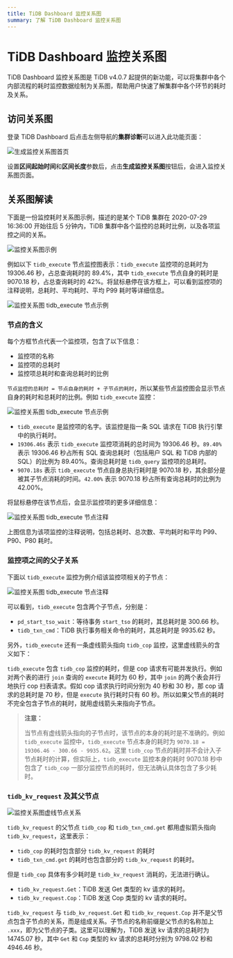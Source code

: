 ```yaml
---
title: TiDB Dashboard 监控关系图
summary: 了解 TiDB Dashboard 监控关系图
---
```


# TiDB Dashboard 监控关系图

TiDB Dashboard 监控关系图是 TiDB v4.0.7 起提供的新功能，可以将集群中各个内部流程的耗时监控数据绘制为关系图，帮助用户快速了解集群中各个环节的耗时及关系。

## 访问关系图

登录 TiDB Dashboard 后点击左侧导航的**集群诊断**可以进入此功能页面：

![生成监控关系图首页](/media/dashboard/dashboard-metrics-relation-home.png)

设置**区间起始时间**和**区间长度**参数后，点击**生成监控关系图**按钮后，会进入监控关系图页面。

## 关系图解读

下面是一份监控耗时关系图示例，描述的是某个 TiDB 集群在 2020-07-29 16:36:00 开始往后 5 分钟内，TiDB 集群中各个监控的总耗时比例，以及各项监控之间的关系。

![监控关系图示例](/media/dashboard/dashboard-metrics-relation-example.png)

例如以下 `tidb_execute` 节点监控图表示：`tidb_execute` 监控项的总耗时为 19306.46 秒，占总查询耗时的 89.4%，其中 `tidb_execute` 节点自身的耗时是 9070.18 秒，占总查询耗时的 42%。将鼠标悬停在该方框上，可以看到监控项的注释说明，总耗时、平均耗时、平均 P99 耗时等详细信息。

![监控关系图 tidb_execute 节点示例](/media/dashboard/dashboard-metrics-relation-node-example.png)

### 节点的含义

每个方框节点代表一个监控项，包含了以下信息：

* 监控项的名称
* 监控项的总耗时
* 监控项总耗时和查询总耗时的比例

`节点监控的总耗时 = 节点自身的耗时 + 子节点的耗时`，所以某些节点监控图会显示节点自身的耗时和总耗时的比例。例如 `tidb_execute` 监控：

![监控关系图 tidb_execute 节点示例](/media/dashboard/dashboard-metrics-relation-node-example1.png)

* `tidb_execute` 是监控项的名字。该监控是指一条 SQL 请求在 TiDB 执行引擎中的执行耗时。
* `19306.46s` 表示 `tidb_execute` 监控项消耗的总时间为 19306.46 秒。`89.40%` 表示 19306.46 秒占所有 SQL 查询总耗时（包括用户 SQL 和 TiDB 内部的 SQL）的比例为 89.40%。查询总耗时是 `tidb_query` 监控项的总耗时。
* `9070.18s` 表示 `tidb_execute` 节点自身总执行耗时是 9070.18 秒，其余部分是被其子节点消耗的时间。`42.00%` 表示 9070.18 秒占所有查询总耗时的比例为 42.00%。

将鼠标悬停在该节点后，会显示监控项的更多详细信息：

![监控关系图 tidb_execute 节点注释](/media/dashboard/dashboard-metrics-relation-node-example2.png)

上图信息为该项监控的注释说明，包括总耗时、总次数、平均耗时和平均 P99、P90、P80 耗时。

### 监控项之间的父子关系

下面以 `tidb_execute` 监控为例介绍该监控项相关的子节点：

![监控关系图 tidb_execute 节点注释](/media/dashboard/dashboard-metrics-relation-relation-example1.png)

可以看到，`tidb_execute` 包含两个子节点，分别是：

* `pd_start_tso_wait`：等待事务 `start_tso` 的耗时，其总耗时是 300.66 秒。
* `tidb_txn_cmd`：TiDB 执行事务相关命令的耗时，其总耗时是 9935.62 秒。

另外，`tidb_execute` 还有一条虚线箭头指向 `tidb_cop` 监控，这里虚线箭头的含义如下：

`tidb_execute` 包含 `tidb_cop` 监控的耗时，但是 cop 请求有可能并发执行。例如对两个表的进行 `join` 查询的 `execute` 耗时为 60 秒，其中 `join` 的两个表会并行地执行 cop 扫表请求。假如 cop 请求执行时间分别为 40 秒和 30 秒，那 cop 请求的总耗时是 70 秒，但是 `execute` 执行耗时只有 60 秒。所以如果父节点的耗时不完全包含子节点的耗时，就用虚线箭头来指向子节点。

> **注意：**
> 
> 当节点有虚线箭头指向的子节点时，该节点的本身的耗时是不准确的。例如 `tidb_execute` 监控中，`tidb_execute` 节点本身的耗时为 `9070.18 = 19306.46 - 300.66 - 9935.62`。这里 `tidb_cop` 节点的耗时并不会计入子节点耗时的计算，但实际上，`tidb_execute` 监控本身的耗时 9070.18 秒中包含了 `tidb_cop` 一部分监控节点的耗时，但无法确认具体包含了多少耗时。

### `tidb_kv_request` 及其父节点

![监控关系图虚线节点关系](/media/dashboard/dashboard-metrics-relation-relation-example2.png)

`tidb_kv_request` 的父节点 `tidb_cop` 和 `tidb_txn_cmd.get` 都用虚拟箭头指向 `tidb_kv_request`，这里表示：

* `tidb_cop` 的耗时包含部分 `tidb_kv_request` 的耗时
* `tidb_txn_cmd.get` 的耗时也包含部分的 `tidb_kv_request` 的耗时。

但是 `tidb_cop` 具体有多少耗时是 `tidb_kv_request` 消耗的，无法进行确认。

* `tidb_kv_request.Get`：TiDB 发送 Get 类型的 kv 请求的耗时。
* `tidb_kv_request.Cop`：TiDB 发送 Cop 类型的 kv 请求的耗时。

`tidb_kv_request` 与 `tidb_kv_request.Get` 和 `tidb_kv_request.Cop` 并不是父节点包含子节点的关系，而是组成关系。子节点的名称前缀是父节点的名称加上 `.xxx`，即为父节点的子类。这里可以理解为，TiDB 发送 kv 请求的总耗时为 14745.07 秒，其中 `Get` 和 `Cop` 类型的 kv 请求的总耗时分别为 9798.02 秒和 4946.46 秒。
